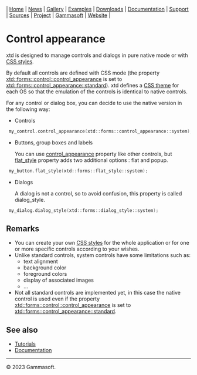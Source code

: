 | [Home](home.md) | [News](news.md) | [Gallery](gallery.md) | [Examples](examples.md) | [Downloads](downloads.md) | [Documentation](documentation.md) | [Support](support.md) | [Sources](https://github.com/gammasoft71/xtd) | [Project](https://sourceforge.net/projects/xtdpro/) | [Gammasoft](gammasoft.md) | [Website](https://gammasoft71.wixsite.com/xtdpro) |

# Control appearance

xtd is designed to manage controls and dialogs in pure native mode or with [CSS styles](https://github.com/gammasoft71/xtd/blob/master/docs/style_sheets_overview.md).

By default all controls are defined with CSS mode (the property [xtd::forms::control::control_appearance](https://gammasoft71.github.io/xtd/reference_guides/latest/classxtd_1_1forms_1_1control.html#a6acf5a01e6111bd58f198aafa3e3f39e) is set to [xtd::forms::control_appearance::standard](https://gammasoft71.github.io/xtd/reference_guides/latest/classxtd_1_1forms_1_1control.html#a6acf5a01e6111bd58f198aafa3e3f39e)).
xtd defines a [CSS theme](https://github.com/gammasoft71/xtd/tree/master/themes) for each OS so that the emulation of the controls is identical to native controls.

For any control or dialog box, you can decide to use the native version in the following way:

- Controls

```cpp
 my_control.control_appearance(xtd::forms::control_appearance::system);
```

- Buttons, group boxes and labels

  You can use [control_appearance](https://gammasoft71.github.io/xtd/reference_guides/latest/classxtd_1_1forms_1_1control.html#a6acf5a01e6111bd58f198aafa3e3f39e) property like other controls, but [flat_style](https://gammasoft71.github.io/xtd/reference_guides/latest/classxtd_1_1forms_1_1button__base.html#a67a342814aa63e8a45decd3d70e36428) property adds two additional options : flat and popup.

```cpp
 my_button.flat_style(xtd::forms::flat_style::system);
```

- Dialogs

  A dialog is not a control, so to avoid confusion, this property is called dialog_style.

```cpp
 my_dialog.dialog_style(xtd::forms::dialog_style::system);
```

## Remarks

* You can create your own [CSS styles](https://github.com/gammasoft71/xtd/blob/master/docs/style_sheets_overview.md) for the whole application or for one or more specific controls according to your wishes.
* Unlike standard controls, system controls have some limitations such as: 
  * text alignment
  * background color
  * foreground colors
  * display of associated images
  * ...
* Not all standard controls are implemented yet, in this case the native control is used even if the property [xtd::forms::control::control_appearance](https://gammasoft71.github.io/xtd/reference_guides/latest/classxtd_1_1forms_1_1control.html#a6acf5a01e6111bd58f198aafa3e3f39e) is set to [xtd::forms::control_appearance::standard](https://gammasoft71.github.io/xtd/reference_guides/latest/classxtd_1_1forms_1_1control.html#a6acf5a01e6111bd58f198aafa3e3f39e).

## See also

* [Tutorials](tutorials.md)
* [Documentation](documentation.md)

______________________________________________________________________________________________

© 2023 Gammasoft.
